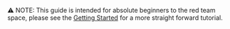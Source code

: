 ⚠️ NOTE: This guide is intended for absolute beginners to the red team space, please see the [Getting Started](https://github.com/BishopFox/sliver/wiki/Getting-Started) for a more straight forward tutorial. 